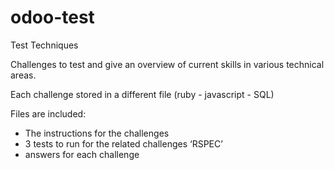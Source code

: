 # odoo-test
Test Techniques

Challenges to test and give an overview of current skills in various technical areas.

Each challenge stored in a different file (ruby - javascript - SQL)

Files are included:
- The instructions for the challenges
- 3 tests to run for the related challenges ‘RSPEC’ 
- answers for each challenge
